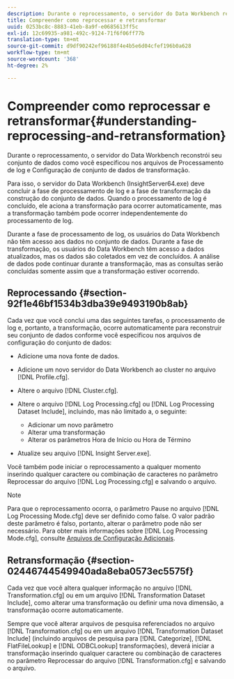 ```yaml
---
description: Durante o reprocessamento, o servidor do Data Workbench reconstrói seu conjunto de dados como você especificou nos arquivos de Processamento de log e Configuração de conjunto de dados de transformação.
title: Compreender como reprocessar e retransformar
uuid: 0253bc8c-8883-41eb-8a9f-e0685613ff5c
exl-id: 12c69935-a981-492c-9124-71f6f06ff77b
translation-type: tm+mt
source-git-commit: d9df90242ef96188f4e4b5e6d04cfef196b0a628
workflow-type: tm+mt
source-wordcount: '368'
ht-degree: 2%

---
```


# Compreender como reprocessar e retransformar{#understanding-reprocessing-and-retransformation}

Durante o reprocessamento, o servidor do Data Workbench reconstrói seu conjunto de dados como você especificou nos arquivos de Processamento de log e Configuração de conjunto de dados de transformação.

Para isso, o servidor do Data Workbench (InsightServer64.exe) deve concluir a fase de processamento de log e a fase de transformação da construção do conjunto de dados. Quando o processamento de log é concluído, ele aciona a transformação para ocorrer automaticamente, mas a transformação também pode ocorrer independentemente do processamento de log.

Durante a fase de processamento de log, os usuários do Data Workbench não têm acesso aos dados no conjunto de dados. Durante a fase de transformação, os usuários do Data Workbench têm acesso a dados atualizados, mas os dados são coletados em vez de concluídos. A análise de dados pode continuar durante a transformação, mas as consultas serão concluídas somente assim que a transformação estiver ocorrendo.

## Reprocessando {#section-92f1e46bf1534b3dba39e9493190b8ab}

Cada vez que você conclui uma das seguintes tarefas, o processamento de log e, portanto, a transformação, ocorre automaticamente para reconstruir seu conjunto de dados conforme você especificou nos arquivos de configuração do conjunto de dados:

* Adicione uma nova fonte de dados.
* Adicione um novo servidor do Data Workbench ao cluster no arquivo [!DNL Profile.cfg].
* Altere o arquivo [!DNL Cluster.cfg].
* Altere o arquivo [!DNL Log Processing.cfg] ou [!DNL Log Processing Dataset Include], incluindo, mas não limitado a, o seguinte:

   * Adicionar um novo parâmetro
   * Alterar uma transformação
   * Alterar os parâmetros Hora de Início ou Hora de Término

* Atualize seu arquivo [!DNL Insight Server.exe].

Você também pode iniciar o reprocessamento a qualquer momento inserindo qualquer caractere ou combinação de caracteres no parâmetro Reprocessar do arquivo [!DNL Log Processing.cfg] e salvando o arquivo.

>[!NOTE]
>
>Para que o reprocessamento ocorra, o parâmetro Pause no arquivo [!DNL Log Processing Mode.cfg] deve ser definido como false. O valor padrão deste parâmetro é falso, portanto, alterar o parâmetro pode não ser necessário. Para obter mais informações sobre [!DNL Log Processing Mode.cfg], consulte [Arquivos de Configuração Adicionais](/help/home/c-dataset-const-proc/c-add-config-files/c-add-config-files.md).

## Retransformação {#section-02446744549940ada8eba0573ec5575f}

Cada vez que você altera qualquer informação no arquivo [!DNL Transformation.cfg] ou em um arquivo [!DNL Transformation Dataset Include], como alterar uma transformação ou definir uma nova dimensão, a transformação ocorre automaticamente.

Sempre que você alterar arquivos de pesquisa referenciados no arquivo [!DNL Transformation.cfg] ou em um arquivo [!DNL Transformation Dataset Include] (incluindo arquivos de pesquisa para [!DNL Categorize], [!DNL FlatFileLookup] e [!DNL ODBCLookup] transformações), deverá iniciar a transformação inserindo qualquer caractere ou combinação de caracteres no parâmetro Reprocessar do arquivo [!DNL Transformation.cfg] e salvando o arquivo.
